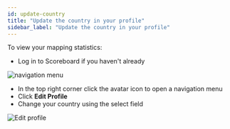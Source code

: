 ```yaml
---
id: update-country
title: "Update the country in your profile"
sidebar_label: "Update the country in your profile"
---
```


To view your mapping statistics:

- Log in to Scoreboard if you haven't already
  
![navigation menu](/docs/img/nav-menu.png)

- In the top right corner click the avatar icon to open a navigation menu
- Click **Edit Profile**
- Change your country using the select field

![Edit profile](/docs/img/edit-profile.png)
